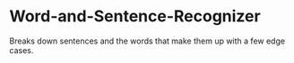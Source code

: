 # Word-and-Sentence-Recognizer
Breaks down sentences and the words that make them up with a few edge cases. 
